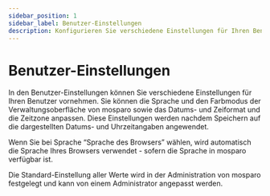 ```yaml
---
sidebar_position: 1
sidebar_label: Benutzer-Einstellungen
description: Konfigurieren Sie verschiedene Einstellungen für Ihren Benutzer.
---
```


# Benutzer-Einstellungen

In den Benutzer-Einstellungen können Sie verschiedene Einstellungen für Ihren Benutzer vornehmen. Sie können die Sprache und den Farbmodus der Verwaltungsoberfläche von mosparo sowie das Datums- und Zeiformat und die Zeitzone anpassen. Diese Einstellungen werden nachdem Speichern auf die dargestellten Datums- und Uhrzeitangaben angewendet.

Wenn Sie bei Sprache “Sprache des Browsers” wählen, wird automatisch die Sprache Ihres Browsers verwendet - sofern die Sprache in mosparo verfügbar ist.

Die Standard-Einstellung aller Werte wird in der Administration von mosparo festgelegt und kann von einem Administrator angepasst werden.

